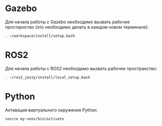 # Gazebo

Для начала работы с Gazebo необходимо вызвать рабочее простарнство (это необходимо делать в каждом новом терминале):
```
. ~/workspace/install/setup.bash
```

# ROS2

Для начала работы с ROS2 необходимо вызвать рабочее пространство:
```
. ~/ros2_jazzy/install/local_setup.bash
```

# Python
Активация виртуального окружения Python:
```
source my-venv/bin/activate
```
